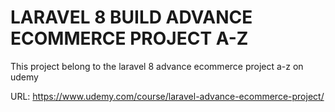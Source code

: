 # LARAVEL 8 BUILD ADVANCE ECOMMERCE PROJECT A-Z

This project belong to the laravel 8 advance ecommerce project a-z on udemy

URL: https://www.udemy.com/course/laravel-advance-ecommerce-project/
